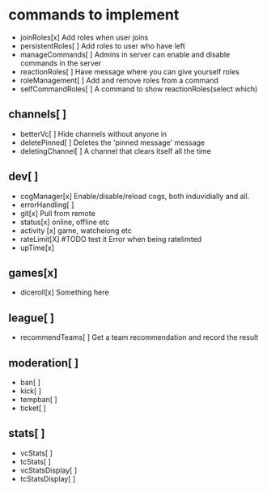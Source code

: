 # commands to implement

- joinRoles[x]
  Add roles when user joins
- persistentRoles[ ]
  Add roles to user who have left
- manageCommands[ ]
  Admins in server can enable and disable commands in the server
- reactionRoles[ ]
  Have message where you can give yourself roles
- roleManagement[ ]
  Add and remove roles from a command
- selfCommandRoles[ ]
  A command to show reactionRoles(select which)

## channels[ ]

- betterVc[ ]
  Hide channels without anyone in
- deletePinned[ ]
  Deletes the 'pinned message' message
- deletingChannel[ ]
  A channel that clears itself all the time

## dev[ ]

- cogManager[x]
  Enable/disable/reload cogs, both induvidially and all.
- errorHandling[ ]
- git[x]
  Pull from remote
- status[x]
  online, offline etc
- activity [x]
  game, watcheiong etc
- rateLimit[X] #TODO test it
  Error when being ratelimted
- upTime[x]

## games[x]

- diceroll[x]
  Something here

## league[ ]

- recommendTeams[ ]
  Get a team recommendation and record the result

## moderation[ ]

- ban[ ]
- kick[ ]
- tempban[ ]
- ticket[ ]

## stats[ ]

- vcStats[ ]
- tcStats[ ]
- vcStatsDisplay[ ]
- tcStatsDisplay[ ]
